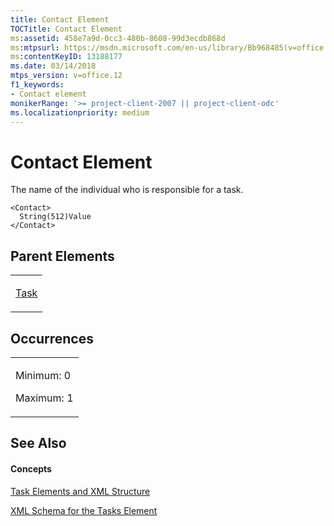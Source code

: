 ```yaml
---
title: Contact Element
TOCTitle: Contact Element
ms:assetid: 458e7a9d-0cc3-480b-8608-99d3ecdb868d
ms:mtpsurl: https://msdn.microsoft.com/en-us/library/Bb968485(v=office.12)
ms:contentKeyID: 13188177
ms.date: 03/14/2018
mtps_version: v=office.12
f1_keywords:
- Contact element
monikerRange: '>= project-client-2007 || project-client-odc'
ms.localizationpriority: medium
---
```


# Contact Element




The name of the individual who is responsible for a task.

    <Contact>
      String(512)Value
    </Contact>

## Parent Elements

<table>
<colgroup>
<col style="width: 100%" />
</colgroup>
<tbody>
<tr class="odd">
<td><p><a href="task-element.md">Task</a></p></td>
</tr>
</tbody>
</table>

## Occurrences

<table>
<colgroup>
<col style="width: 100%" />
</colgroup>
<tbody>
<tr class="odd">
<td><p>Minimum: 0</p>
<p>Maximum: 1</p></td>
</tr>
</tbody>
</table>

## See Also

#### Concepts

[Task Elements and XML Structure](task-elements-and-xml-structure.md)

[XML Schema for the Tasks Element](xml-schema-for-the-tasks-element.md)

